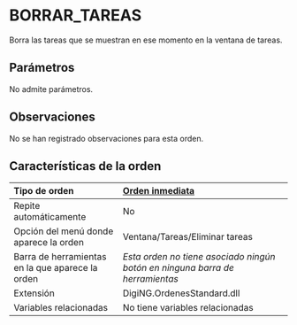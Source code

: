 # BORRAR\_TAREAS

Borra las tareas que se muestran en ese momento en la ventana de tareas.

## Parámetros

No admite parámetros.

## Observaciones

No se han registrado observaciones para esta orden.

## Características de la orden

| Tipo de orden | [Orden inmediata](borrar-tareas.md) |
| :--- | :--- |
| Repite automáticamente | No |
| Opción del menú donde aparece la orden | Ventana/Tareas/Eliminar tareas |
| Barra de herramientas en la que aparece la orden | _Esta orden no tiene asociado ningún botón en ninguna barra de herramientas_ |
| Extensión | DigiNG.OrdenesStandard.dll |
| Variables relacionadas | No tiene variables relacionadas |

